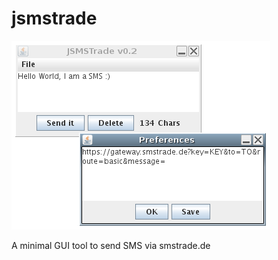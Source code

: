jsmstrade
=========

![JSMSTrade](screenshot.png "JSMSTrade")

A minimal GUI tool to send SMS via smstrade.de
